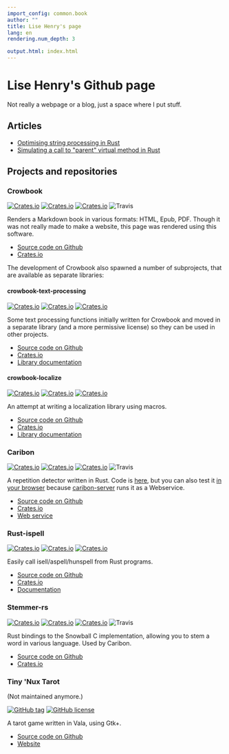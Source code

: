 ```yaml
---
import_config: common.book
author: ""
title: Lise Henry's page
lang: en
rendering.num_depth: 3

output.html: index.html
---
```


Lise Henry's Github page
=============================

Not really a webpage or a blog, just a space where I put stuff.

Articles
--------
* [Optimising string processing in Rust](http://lise-henry.github.io/articles/optimising_strings.html)
* [Simulating a call to "parent" virtual method in Rust](http://lise-henry.github.io/articles/rust_inheritance.html)

Projects and repositories
-------------------------

### Crowbook ###

[![Crates.io](https://img.shields.io/crates/v/crowbook.svg)](https://crates.io/crates/crowbook)
[![Crates.io](https://img.shields.io/crates/d/crowbook.svg)](https://crates.io/crates/crowbook)
[![Crates.io](https://img.shields.io/crates/l/crowbook.svg)](https://crates.io/crates/crowbook)
![Travis](https://img.shields.io/travis/lise-henry/crowbook.svg)

Renders a Markdown book in various formats: HTML, Epub, PDF. Though
it was not really made to make a website, this page was rendered using
this software.

* [Source code on Github](https://github.com/lise-henry/crowbook)
* [Crates.io](https://crates.io/crates/crowbook)

The development of Crowbook also spawned a number of subprojects, that are available as separate libraries:

#### crowbook-text-processing

[![Crates.io](https://img.shields.io/crates/v/crowbook-text-processing.svg)](https://crates.io/crates/crowbook-text-processing)
[![Crates.io](https://img.shields.io/crates/d/crowbook-text-processing.svg)](https://crates.io/crates/crowbook-text-processing)
[![Crates.io](https://img.shields.io/crates/l/crowbook-text-processing.svg)](https://crates.io/crates/crowbook-text-processing)

Some text processing functions initially written for Crowbook and
moved in a separate library (and a more permissive license) so they
can be used in other projects.

* [Source code on Github](https://github.com/lise-henry/crowbook-text-processing)
* [Crates.io](https://crates.io/crates/crowbook-text-processing)
* [Library documentation](https://docs.rs/crowbook-text-processing/)

#### crowbook-localize

[![Crates.io](https://img.shields.io/crates/v/crowbook-localize.svg)](https://crates.io/crates/crowbook-localize)
[![Crates.io](https://img.shields.io/crates/d/crowbook-localize.svg)](https://crates.io/crates/crowbook-localize)
[![Crates.io](https://img.shields.io/crates/l/crowbook-localize.svg)](https://crates.io/crates/crowbook-localize)

An attempt at writing a localization library using macros.

* [Source code on Github](https://github.com/lise-henry/crowbook-localize)
* [Crates.io](https://crates.io/crates/crowbook-localize)
* [Library documentation](https://docs.rs/crowbook-localize/)

### Caribon ###

[![Crates.io](https://img.shields.io/crates/v/caribon.svg)](https://crates.io/crates/caribon)
[![Crates.io](https://img.shields.io/crates/d/caribon.svg)](https://crates.io/crates/caribon)
[![Crates.io](https://img.shields.io/crates/l/caribon.svg)](https://crates.io/crates/caribon)
![Travis](https://img.shields.io/travis/lise-henry/caribon.svg)

A repetition detector written in Rust. Code is
[here](https://github.com/lise-henry/caribon), but you can also test
it [in your browser](http://vps184889.ovh.net/caribon/) because [caribon-server](https://github.com/lise-henry/caribon-server) runs it 
as a Webservice.

* [Source code on Github](https://github.com/lise-henry/caribon)
* [Crates.io](https://crates.io/crates/caribon)
* [Web service](http://vps184889.ovh.net/caribon/)

### Rust-ispell ###

[![Crates.io](https://img.shields.io/crates/v/ispell.svg)](https://crates.io/crates/ispell)
[![Crates.io](https://img.shields.io/crates/d/ispell.svg)](https://crates.io/crates/ispell)
[![Crates.io](https://img.shields.io/crates/l/ispell.svg)](https://crates.io/crates/ispell)

Easily call isell/aspell/hunspell from Rust programs.

* [Source code on Github](https://github.com/lise-henry/rust-ispell)
* [Crates.io](https://crates.io/crates/ispell)
* [Documentation](https://lise-henry.github.io/rust-ispell/ispell/)


### Stemmer-rs ###

[![Crates.io](https://img.shields.io/crates/v/stemmer.svg)](https://crates.io/crates/stemmer)
[![Crates.io](https://img.shields.io/crates/d/stemmer.svg)](https://crates.io/crates/stemmer)
[![Crates.io](https://img.shields.io/crates/l/stemmer.svg)](https://crates.io/crates/stemmer)
![Travis](https://img.shields.io/travis/lise-henry/stemmer-rs.svg)

Rust bindings to the Snowball C implementation, allowing you to stem a
word in various language. Used by Caribon.

* [Source code on Github](https://github.com/lise-henry/stemmer-rs)
* [Crates.io](https://crates.io/crates/stemmer)

### Tiny 'Nux Tarot ###

(Not maintained anymore.)

[![GitHub tag](https://img.shields.io/github/tag/lise-henry/tnt.svg)](https://github.com/lise-henry/tnt)
[![GitHub license](https://img.shields.io/github/license/lise-henry/tnt.svg)](https://github.com/lise-henry/tnt)


A tarot game written in Vala, using Gtk+.

* [Source code on Github](https://github.com/lise-henry/tnt)
* [Website](http://tnt.ouvaton.org/)
